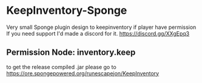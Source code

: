 # KeepInventory-Sponge
Very small Sponge plugin design to keepinventory if player have permission
If you need support I'd made a discord for it.
https://discord.gg/XXgEpq3
## Permission Node: inventory.keep

to get the release compiled .jar please go to https://ore.spongepowered.org/runescapejon/KeepInventory
